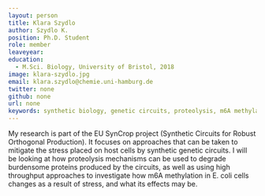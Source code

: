 ```yaml
---
layout: person
title: Klara Szydlo
author: Szydlo K.
position: Ph.D. Student
role: member
leaveyear: 
education: 
  - M.Sci. Biology, University of Bristol, 2018
image: klara-szydlo.jpg
email: klara.szydlo@chemie.uni-hamburg.de
twitter: none
github: none
url: none
keywords: synthetic biology, genetic circuits, proteolysis, m6A methylation
---
```

My research is part of the EU SynCrop project (Synthetic Circuits for Robust Orthogonal Production). It focuses on approaches that can be taken to mitigate the stress placed on host cells by synthetic genetic circuits. I will be looking at how proteolysis mechanisms can be used to degrade burdensome proteins produced by the circuits, as well as using high throughput approaches to investigate how m6A methylation in E. coli cells changes as a result of stress, and what its effects may be.
